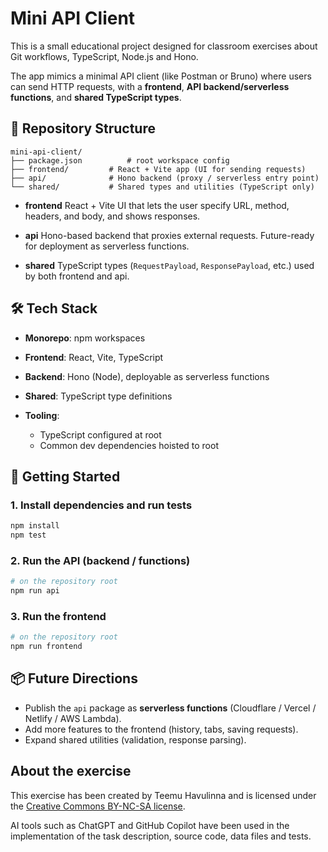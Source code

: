 # Mini API Client

This is a small educational project designed for classroom exercises about Git workflows, TypeScript, Node.js and Hono.

The app mimics a minimal API client (like Postman or Bruno) where users can send HTTP requests, with a **frontend**, **API backend/serverless functions**, and **shared TypeScript types**.

## 📂 Repository Structure

```
mini-api-client/
├── package.json          # root workspace config
├── frontend/         # React + Vite app (UI for sending requests)
├── api/              # Hono backend (proxy / serverless entry point)
└── shared/           # Shared types and utilities (TypeScript only)
```

* **frontend**
  React + Vite UI that lets the user specify URL, method, headers, and body, and shows responses.

* **api**
  Hono-based backend that proxies external requests. Future-ready for deployment as serverless functions.

* **shared**
  TypeScript types (`RequestPayload`, `ResponsePayload`, etc.) used by both frontend and api.


## 🛠️ Tech Stack

* **Monorepo**: npm workspaces
* **Frontend**: React, Vite, TypeScript
* **Backend**: Hono (Node), deployable as serverless functions
* **Shared**: TypeScript type definitions
* **Tooling**:

  * TypeScript configured at root
  * Common dev dependencies hoisted to root

## 🚀 Getting Started

### 1. Install dependencies and run tests

```bash
npm install
npm test
```

### 2. Run the API (backend / functions)

```bash
# on the repository root
npm run api
```

### 3. Run the frontend

```bash
# on the repository root
npm run frontend
```


## 📦 Future Directions

* Publish the `api` package as **serverless functions** (Cloudflare / Vercel / Netlify / AWS Lambda).
* Add more features to the frontend (history, tabs, saving requests).
* Expand shared utilities (validation, response parsing).


## About the exercise

This exercise has been created by Teemu Havulinna and is licensed under the [Creative Commons BY-NC-SA license](https://creativecommons.org/licenses/by-nc-sa/4.0/).

AI tools such as ChatGPT and GitHub Copilot have been used in the implementation of the task description, source code, data files and tests.
